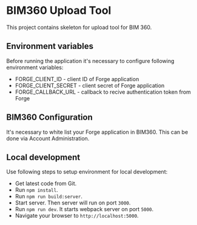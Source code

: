 # BIM360 Upload Tool

This project contains skeleton for upload tool for BIM 360.

## Environment variables
Before running the application it's necessary to configure following environment variables:
* FORGE_CLIENT_ID - client ID of Forge application
* FORGE_CLIENT_SECRET - client secret of Forge application
* FORGE_CALLBACK_URL - callback to recive authentication token from Forge

## BIM360 Configuration
It's necessary to white list your Forge application in BIM360. This can be done via Account Administration.

## Local development
Use following steps to setup environment for local development:
* Get latest code from Git.
* Run `npm install`.
* Run `npm run build:server`.
* Start server. Then server will run on port `3000`.
* Run `npm run dev`. It starts webpack server on port `5000`.
* Navigate your browser to `http://localhost:5000`.
 